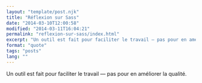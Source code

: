 ```yaml
---
layout: "template/post.njk"
title: "Réflexion sur Sass"
date: "2014-03-10T12:00:58"
modified: "2014-03-11T16:04:21"
permalink: "reflexion-sur-sass/index.html"
excerpt: "Un outil est fait pour faciliter le travail — pas pour en améliorer la qualité."
format: "quote"
tags: "posts"
lang: ""
---
```

Un outil est fait pour faciliter le travail — pas pour en améliorer la qualité.